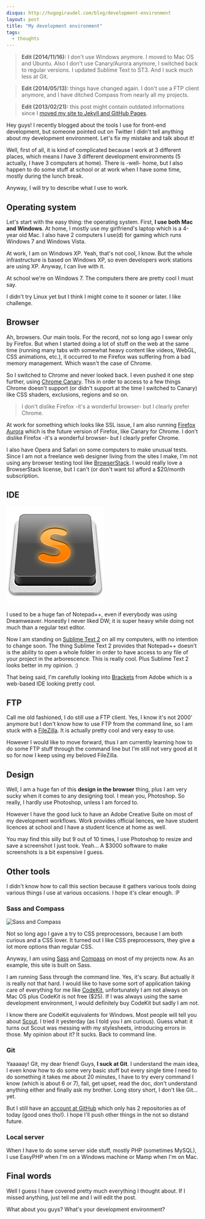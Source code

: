 ```yaml
---
disqus: http://hugogiraudel.com/blog/development-environment
layout: post
title: "My development environment"
tags:
  - thoughts
---
```


> **Edit (2014/11/16):** I don't use Windows anymore. I moved to Mac OS and Ubuntu. Also I don't use Canary/Aurora anymore, I switched back to regular versions. I updated Sublime Text to ST3. And I suck much less at Git.

<!-- -->

> **Edit (2014/05/13):** things have changed again. I don't use a FTP client anymore, and I have ditched Compass from nearly all my projects.

<!-- -->

> **Edit (2013/02/21):** this post might contain outdated informations since I [moved my site to Jekyll and GitHub Pages](http://hugogiraudel.com/2013/02/21/jekyll/).

Hey guys! I recently blogged about the tools I use for front-end development, but someone pointed out on Twitter I didn't tell anything about my development environment. Let's fix my mistake and talk about it!

Well, first of all, it is kind of complicated because I work at 3 different places, which means I have 3 different development environments (5 actually, I have 3 computers at home). There is -well- home, but I also happen to do some stuff at school or at work when I have some time, mostly during the lunch break.

Anyway, I will try to describe what I use to work.

## Operating system

Let's start with the easy thing: the operating system. First, **I use both Mac and Windows**. At home, I mostly use my girlfriend's laptop which is a 4-year old Mac. I also have 2 computers I use(d) for gaming which runs Windows 7 and Windows Vista.

At work, I am on Windows XP. Yeah, that's not cool, I know. But the whole infrastructure is based on Windows XP, so even developers work stations are using XP. Anyway, I can live with it.

At school we're on Windows 7. The computers there are pretty cool I must say.

I didn't try Linux yet but I think I might come to it sooner or later. I like challenge.

## Browser

Ah, browsers. Our main tools. For the record, not so long ago I swear only by Firefox. But when I started doing a lot of stuff on the web at the same time (running many tabs with somewhat heavy content like videos, WebGL, CSS animations, etc.), it occurred to me Firefox was suffering from a bad memory management. Which wasn't the case of Chrome.

So I switched to Chrome and never looked back. I even pushed it one step further, using [Chrome Canary](https://www.google.com/intl/en/chrome/browser/canary.html). This in order to access to a few things Chrome doesn't support (or didn't support at the time I switched to Canary) like CSS shaders, exclusions, regions and so on.

<blockquote class="pull-quote--right">I don't dislike Firefox -it's a wonderful browser- but I clearly prefer Chrome.</blockquote>

At work for something which looks like SSL issue, I am also running [Firefox Aurora](http://www.mozilla.org/fr/firefox/channel/) which is the future version of Firefox, like Canary for Chrome. I don't dislike Firefox -it's a wonderful browser- but I clearly prefer Chrome.

I also have Opera and Safari on some computers to make unusual tests. Since I am not a freelance web designer living from the sites I make, I'm not using any browser testing tool like [BrowserStack](http://www.browserstack.com/). I would really love a BrowserStack license, but I can't (or don't want to) afford a $20/month subscription.

## IDE

<img src="/images/development-environment/sublime-text.png" alt="Sublime Text 2" class="pull-image--right">

I used to be a huge fan of Notepad++, even if everybody was using Dreamweaver. Honestly I never liked DW; it is super heavy while doing not much than a regular text editor.

Now I am standing on [Sublime Text 2](http://www.sublimetext.com/2) on all my computers, with no intention to change soon. The thing Sublime Text 2 provides that Notepad++ doesn't is the ability to open a whole folder in order to have access to any file of your project in the arborescence. This is really cool. Plus Sublime Text 2 looks better in my opinion. :)

That being said, I'm carefully looking into [Brackets](http://brackets.io/) from Adobe which is a web-based IDE looking pretty cool.

## FTP

Call me old fashioned, I do still use a FTP client. Yes, I know it's not 2000' anymore but I don't know how to use FTP from the command line, so I am stuck with a [FileZilla](http://filezilla-project.org/). It is actually pretty cool and very easy to use.

However I would like to move forward, thus I am currently learning how to do some FTP stuff through the command line but I'm still not very good at it so for now I keep using my beloved FileZilla.

## Design

Well, I am a huge fan of this **design in the browser** thing, plus I am very sucky when it comes to any designing tool. I mean you, Photoshop. So really, I hardly use Photoshop, unless I am forced to.

However I have the good luck to have an Adobe Creative Suite on most of my development workflows. Work provides official liences, we have student licences at school and I have a student licence at home as well.

You may find this silly but 9 out of 10 times, I use Photoshop to resize and save a screenshot I just took. Yeah... A $3000 software to make screenshots is a bit expensive I guess.

## Other tools

I didn't know how to call this section because it gathers various tools doing various things I use at various occasions. I hope it's clear enough. :P

### Sass and Compass

<img src="/images/development-environment/sass-compass.jpg" alt="Sass and Compass" class="pull-image--right">

Not so long ago I gave a try to CSS preprocessors, because I am both curious and a CSS lover. It turned out I like CSS preprocessors, they give a lot more options than regular CSS.

Anyway, I am using [Sass](http://sass-lang.com/) and [Compass](http://compass-style.org/) on most of my projects now. As an example, this site is built on Sass.

I am running Sass through the command line. Yes, it's scary. But actually it is really not that hard. I would like to have some sort of application taking care of everything for me like [CodeKit](http://incident57.com/codekit/), unfortunately I am not always on Mac OS plus CodeKit is not free ($25). If I was always using the same development environment, I would definitely buy CodeKit but sadly I am not.

I know there are CodeKit equivalents for Windows. Most people will tell you about [Scout](http://mhs.github.com/scout-app/). I tried it yesterday (as I told you I am curious). Guess what: it turns out Scout was messing with my stylesheets, introducing errors in those. My opinion about it? It sucks. Back to command line.

### Git

Yaaaaay! Git, my dear friend! Guys, **I suck at Git**. I understand the main idea, I even know how to do some very basic stuff but every single time I need to do something it takes me about 20 minutes, I have to try every command I know (which is about 6 or 7), fail, get upset, read the doc, don't understand anything either and finally ask my brother. Long story short, I don't like Git... yet.

But I still have an [account at GitHub](https://github.com/HugoGiraudel) which only has 2 repositories as of today (good ones tho!). I hope I'll push other things in the not so distand future.

### Local server

When I have to do some server side stuff, mostly PHP (sometimes MySQL), I use EasyPHP when I'm on a Windows machine or Mamp when I'm on Mac.

## Final words

Well I guess I have covered pretty much everything I thought about. If I missed anything, just tell me and I will edit the post.

What about you guys? What's your development environment?

